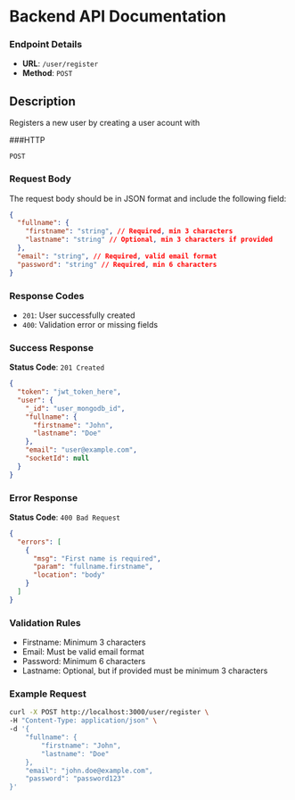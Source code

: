 # Backend API Documentation

### Endpoint Details

- **URL**: `/user/register`
- **Method**: `POST`

## Description

Registers a new user by creating a user acount with

###HTTP

`POST`

### Request Body

The request body should be in JSON format and include the following field:

```json
{
  "fullname": { 
    "firstname": "string", // Required, min 3 characters
    "lastname": "string" // Optional, min 3 characters if provided
  },
  "email": "string", // Required, valid email format
  "password": "string" // Required, min 6 characters
}
```

### Response Codes

- `201`: User successfully created
- `400`: Validation error or missing fields

### Success Response

**Status Code**: `201 Created`

```json
{
  "token": "jwt_token_here",
  "user": {
    "_id": "user_mongodb_id",
    "fullname": {
      "firstname": "John",
      "lastname": "Doe"
    },
    "email": "user@example.com",
    "socketId": null
  }
}
```

### Error Response

**Status Code**: `400 Bad Request`

```json
{
  "errors": [
    {
      "msg": "First name is required",
      "param": "fullname.firstname",
      "location": "body"
    }
  ]
}
```

### Validation Rules

- Firstname: Minimum 3 characters
- Email: Must be valid email format
- Password: Minimum 6 characters
- Lastname: Optional, but if provided must be minimum 3 characters

### Example Request

```bash
curl -X POST http://localhost:3000/user/register \
-H "Content-Type: application/json" \
-d '{
    "fullname": {
        "firstname": "John",
        "lastname": "Doe"
    },
    "email": "john.doe@example.com",
    "password": "password123"
}'
```
